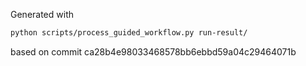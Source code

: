 Generated with 

```sh
python scripts/process_guided_workflow.py run-result/
```

based on commit ca28b4e98033468578bb6ebbd59a04c29464071b
